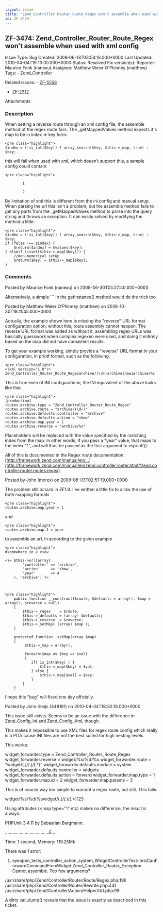 ```yaml
---
layout: issue
title: "Zend_Controller_Router_Route_Regex won't assemble when used with xml config"
id: ZF-3474
---
```


ZF-3474: Zend\_Controller\_Router\_Route\_Regex won't assemble when used with xml config
----------------------------------------------------------------------------------------

 Issue Type: Bug Created: 2008-06-18T03:54:18.000+0000 Last Updated: 2010-04-04T19:13:00.000+0000 Status: Resolved Fix version(s): 
 Reporter:  Maurice Fonk (naneau)  Assignee:  Matthew Weier O'Phinney (matthew)  Tags: - Zend\_Controller
 
 Related issues: - [ZF-5558](/issues/browse/ZF-5558)
- [ZF-2312](/issues/browse/ZF-2312)
 
 Attachments: 
### Description

When setting a reverse route through an xml config file, the assemble method of the regex route fails. The \_getMappedValues method expects it's map to be in index => key form:

 
    <pre class="highlight">
    $index = (!is_int($key)) ? array_search($key, $this->_map, true) : $key;


this will fail when used with xml, which doesn't support this, a sample config could contain:

 
    <pre class="highlight">
    
            1
        
            2


By limitation of xml this is different from the ini config and manual setup. When parsing the url this isn't a problem, but the assemble method fails to get any parts from the \_getMappedValues method to parse into the query string and throws an exception. It can easily solved by modifying the method a little:

 
    <pre class="highlight">
    $index = (!is_int($key)) ? array_search($key, $this->_map, true) : $key;
    if (false !== $index) {
        $return[$index] = $values[$key];
    } elseif (isset($this->_map[$key])) {
        //non-numerical setup
        $return[$key] = $this->_map[$key];
    }


 

 

### Comments

Posted by Maurice Fonk (naneau) on 2008-06-30T05:27:40.000+0000

Alternatively, a simple ``` in the getInstance() method would do the trick too

 

 

Posted by Matthew Weier O'Phinney (matthew) on 2008-10-30T18:11:45.000+0000

Actually, the example shown here is missing the "reverse" URL format configuration option; without this, route assembly cannot happen. The reverse URL format was added as without it, assembling regex URLs was basically guesswork when complex regexen were used, and doing it entirely based on the map did not have consistent results.

To get your example working, simply provide a "reverse" URL format in your configuration, in printf format, such as the following:

 
    <pre class="highlight">
    <?xml version="1.0"?>
    Zend_Controller_Router_Route_Regexarchive/(\d+)archiveshow1archive/%s

This is true even of INI configurations; the INI equivalent of the above looks like this:

 
    <pre class="highlight">
    [production]
    routes.archive.type = "Zend_Controller_Router_Route_Regex"
    routes.archive.route = "archive/(\d+)"
    routes.archive.defaults.controller = "archive"
    routes.archive.defaults.action = "show"
    routes.archive.map.year = 1
    routes.archive.reverse = "archive/%s"


Placeholders will be replaced with the value specified by the matching index from the map. In other words, if you pass a "year" value, that maps to the index "1", and will thus be passed as the first argument to vsprintf().

All of this is documented in the Regex route documentation: [http://framework.zend.com/manual/en/…](http://framework.zend.com/manual/en/zend.controller.router.html#zend.controller.router.routes.regex)

 

 

Posted by John (morex) on 2009-08-03T02:57:19.000+0000

The problem still occurs in ZF1.9. I've written a little fix to allow the use of both mapping formats

 
    <pre class="highlight">
    routes.archive.map.year = 1


and

 
    <pre class="highlight">
    routes.archive.map.1 = year


to assemble an url. In according to the given example

 
    <pre class="highlight">
    #somewhere in a view
    
    <?= $this->url(array(
            'controller' => 'archive',
            'action'     => 'show',       
            'year'       => 4
        ), 'archive') ?>


 
    <pre class="highlight">
        public function __construct($route, $defaults = array(), $map = array(), $reverse = null)
        {
            $this->_regex    = $route;
            $this->_defaults = (array) $defaults;
            $this->_reverse  = $reverse; 
            $this->_setMap( (array) $map );
        }
    
        protected function _setMap(array $map)
        {
             $this->_map = array();
    
             foreach($map as $key => $val)
             {
                if( is_int($key) ) {
                    $this->_map[$key] = $val;
                } else {
                    $this->_map[$val] = $key;
                }
            }
        }


I hope this "bug" will fixed one day officially.

 

 

Posted by John Kleijn (448191) on 2010-04-04T18:32:18.000+0000

This issue still exists. Seems to be an issue with the difference in Zend\_Config\_Ini and Zend\_Config\_Xml, though.

This makes it impossible to use XML files for regex route config which really is a PITA cause INI files are not the best suited for high nesting levels.

This works:

widget\_forwarder.type = Zend\_Controller\_Router\_Route\_Regex widget\_forwarder.reverse = widget/%s/%d/%s widget\_forwarder.route = "widget/(._)/(._)/(.\*)" widget\_forwarder.defaults.module = system widget\_forwarder.defaults.controller = widgets widget\_forwarder.defaults.action = forward widget\_forwarder.map.type = 1 widget\_forwarder.map.id = 2 widget\_forwarder.map.params = 3

This is of course way too simple to warrant a regex route, but still. This fails:

widget/%s/%d/%swidget/(._)/(._)/(.\*)123

Using attributes (<map type="1" etc) makes no difference, the result is always:

PHPUnit 3.4.11 by Sebastian Bergmann.

....................................E...

Time: 1 second, Memory: 119.25Mb

There was 1 error:

1) eyeopen\_tests\_controller\_action\_system\_WidgetControllerTest::testCanForwardCommandFromWidget Zend\_Controller\_Router\_Exception: Cannot assemble. Too few arguments?

/usr/share/php/Zend/Controller/Router/Route/Regex.php:196 /usr/share/php/Zend/Controller/Router/Rewrite.php:441 /usr/share/php/Zend/Controller/Action/Helper/Url.php:99

A dirty var\_dump() reveals that the issue is exactly as described in this ticket.

 

 